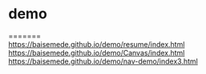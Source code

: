 # demo
=======</br>
https://baisemede.github.io/demo/resume/index.html </br>
https://baisemede.github.io/demo/Canvas/index.html </br>
https://baisemede.github.io/demo/nav-demo/index3.html </br>

